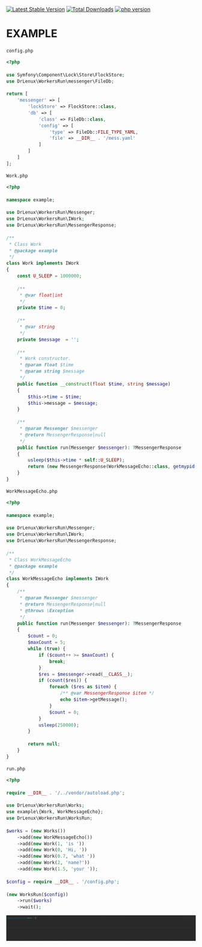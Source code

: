 [![Latest Stable Version](https://img.shields.io/packagist/v/drlenux/workers-run.svg)](https://packagist.org/packages/drlenux/workers-run)
[![Total Downloads](https://img.shields.io/packagist/dt/drlenux/workers-run.svg)](https://packagist.org/packages/drlenux/workers-run)
[![php version](https://img.shields.io/packagist/php-v/drlenux/workers-run.svg)](https://packagist.org/packages/drlenux/workers-run)


# EXAMPLE

`config.php`

```php
<?php

use Symfony\Component\Lock\Store\FlockStore;
use DrLenux\WorkersRun\messenger\FileDb;

return [
    'messenger' => [
        'lockStore' => FlockStore::class,
        'db' => [
            'class' => FileDb::class,
            'config' => [
                'type' => FileDb::FILE_TYPE_YAML,
                'file' => __DIR__ . '/mess.yaml'
            ]
        ]
    ]
];

```

`Work.php`

```php
<?php

namespace example;

use DrLenux\WorkersRun\Messenger;
use DrLenux\WorkersRun\IWork;
use DrLenux\WorkersRun\MessengerResponse;

/**
 * Class Work
 * @package example
 */
class Work implements IWork
{
    const U_SLEEP = 1000000;

    /**
     * @var float|int
     */
    private $time = 0;

    /**
     * @var string
     */
    private $message  = '';

    /**
     * Work constructor.
     * @param float $time
     * @param string $message
     */
    public function __construct(float $time, string $message)
    {
        $this->time = $time;
        $this->message = $message;
    }

    /**
     * @param Messenger $messenger
     * @return MessengerResponse|null
     */
    public function run(Messenger $messenger): ?MessengerResponse
    {
        usleep($this->time * self::U_SLEEP);
        return (new MessengerResponse(WorkMessageEcho::class, getmypid(), $this->message));
    }
}
```

`WorkMessageEcho.php`

```php
<?php

namespace example;

use DrLenux\WorkersRun\Messenger;
use DrLenux\WorkersRun\IWork;
use DrLenux\WorkersRun\MessengerResponse;

/**
 * Class WorkMessageEcho
 * @package example
 */
class WorkMessageEcho implements IWork
{
    /**
     * @param Messenger $messenger
     * @return MessengerResponse|null
     * @throws \Exception
     */
    public function run(Messenger $messenger): ?MessengerResponse
    {
        $count = 0;
        $maxCount = 5;
        while (true) {
            if ($count++ >= $maxCount) {
                break;
            }
            $res = $messenger->read(__CLASS__);
            if (count($res)) {
                foreach ($res as $item) {
                    /** @var MessengerResponse $item */
                    echo $item->getMessage();
                }
                $count = 0;
            }
            usleep(250000);
        }

        return null;
    }
}
```

`run.php`

```php
<?php

require __DIR__ . '/../vendor/autoload.php';

use DrLenux\WorkersRun\Works;
use example\{Work, WorkMessageEcho};
use DrLenux\WorkersRun\WorksRun;

$works = (new Works())
    ->add(new WorkMessageEcho())
    ->add(new Work(1, 'is '))
    ->add(new Work(0, 'Hi, '))
    ->add(new Work(0.7, 'what '))
    ->add(new Work(2, 'name?'))
    ->add(new Work(1.5, 'your '));

$config = require __DIR__ . '/config.php';

(new WorksRun($config))
    ->run($works)
    ->wait();


```

![](./example/example.gif)